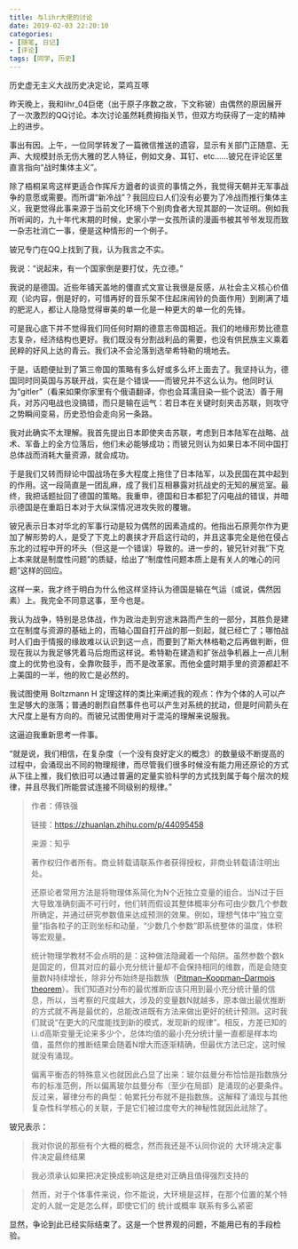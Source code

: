 ```yaml
---
title: 与lihr大佬的讨论
date: 2019-02-03 22:20:10
categories: 
- [随笔, 日记]
- [评论]
tags: [同学, 历史]
---
```


历史虚无主义大战历史决定论，菜鸡互啄

<!--more-->

昨天晚上，我和lihr_04巨佬（出于原子序数之故，下文称铍）由偶然的原因展开了一次激烈的QQ讨论。本次讨论虽然耗费拇指关节，但双方均获得了一定的精神上的进步。

事出有因。上午，一位同学转发了一篇微信推送的遗容，显示有关部门正随意、无声、大规模封杀无伤大雅的艺人特征，例如文身、耳钉、etc……铍兄在评论区里直言指向“战时集体主义”。

除了梧桐呆弯这样更适合作挥斥方遒者的谈资的事情之外，我觉得天朝并无军事战争的意愿或需要。而所谓“新冷战”？我回应曰人们没有必要为了冷战而推行集体主义，我更觉得此事来源于当前文化环境下个别肉食者大现其鄙的一次证明。例如我所听闻的，九十年代末期的时候，史家小学一女孩所读的漫画书被其爷爷发现而致一杂志社消亡一事，便是这种情形的一个例子。

铍兄专门在QQ上找到了我，认为我言之不实。

我说：“说起来，有一个国家倒是要打仗，先立德。”

我说的是德国。近些年铺天盖地的僵直式文宣让我很是反感，从社会主义核心价值观（论内容，倒是好的，可惜再好的音乐架不住起床闹铃的负面作用）到刷满了墙的肥泥人，都让人隐隐觉得审美的单一化是一种更大的单一化的先锋。

可是我心底下并不觉得我们同任何时期的德意志帝国相近。我们的地缘形势比德意志复杂，经济结构也更好。我们既没有分割战利品的需要，也没有供民族主义乘着民粹的好风上达的青云。我们决不会沦落到选举希特勒的境地去。

于是，话题便扯到了第三帝国的策略有多么好或多么坏上面去了。我坚持认为，德国同时同英国与苏联开战，实在是个错误——而铍兄并不这么认为。他同时认为“gitler”（看来如果你家里有个俄语翻译，你也会耳濡目染一些个说法）善于用兵，对苏闪电战也没搞错，而只是输在运气：若日本在关键时刻夹击苏联，则攻守之势瞬间变易，历史恐怕会走向另一条路。

我对此确实不太理解。我首先提出日本即使夹击苏联，考虑到日本陆军在战略、战术、军备上的全方位落后，他们未必能够成功；而铍兄则认为如果日本不同中国打总体战而消耗大量资源，就会成功。

于是我们又转而辩论中国战场在多大程度上拖住了日本陆军，以及民国在其中起到的作用。这一段简直是一团乱麻，成了我们互相暴露对抗战史的无知的展览室。最终，我把话题扯回了德国的策略。我重申，德国和日本都犯了闪电战的错误，并暗示德国是在重蹈日本对于大纵深情况进攻失败的覆辙。

铍兄表示日本对华北的军事行动是较为偶然的因素造成的。他指出石原莞尔作为更加了解形势的人，是受了下克上的裹挟才开启这行动的，并且这事完全是他在侵占东北的过程中开的坏头（但这是一个错误）导致的。进一步的，铍兄针对我“下克上本来就是制度性问题”的质疑，给出了“制度性问题本质上是有关人的唯心的问题”这样的回应。

这样一来，我才终于明白为什么他这样坚持认为德国是输在气运（或说，偶然因素）上。我完全不同意这事，至今也是。

我认为战争，特别是总体战，作为政治走到穷途末路而产生的一部分，其胜负是建立在制度与资源的基础上的，而轴心国自打开战的那一刻起，就已经亡了；哪怕战时人们由于情报的缘故难以认识到这一点，而要到了斯大林格勒之后再做判断，但现在我以为我足够凭着马后炮而这样说。希特勒在建造和扩张战争机器上一点儿制度上的优势也没有，全靠吹鼓手，而不是改革家。而他全盛时期手里的资源都赶不上美国的一半，他的败亡是必然的。

我试图使用 Boltzmann H 定理这样的类比来阐述我的观点：作为个体的人可以产生足够大的涨落；普通的剧烈自然事件也可以产生对系统的扰动，但是时间箭头在大尺度上是有方向的。而铍兄试图使用对于混沌的理解来说服我。

这逼迫我重新思考一件事。

“就是说，我们相信，在复杂度（一个没有良好定义的概念）的数量级不断提高的过程中，会涌现出不同的物理规律，而尽管我们很多时候没有能力用还原论的方式从下往上推，我们依旧可以通过普遍的定量实验科学的方式找到属于每个层次的规律，并且尽我们所能尝试连接不同级别的规律。”

> 作者：傅铁强
> 
> 链接：https://zhuanlan.zhihu.com/p/44095458
> 
> 来源：知乎
> 
> 著作权归作者所有。商业转载请联系作者获得授权，非商业转载请注明出处。
> 
> 还原论者常用方法是将物理体系简化为N个近独立变量的组合。当N过于巨大导致准确刻画不可行时，他们转而假设其整体概率分布可由少数几个参数所确定，并通过研究参数值来达成预测的效果。例如，理想气体中“独立变量”指各粒子的正则坐标和动量，“少数几个参数”即系统整体的温度，体积等宏观量。
> 
>   统计物理学教材不会点明的是：这种做法隐藏着一个陷阱。虽然参数个数k是固定的，但其对应的最小充分统计量却不会保持相同的维数，而是会随变量数N持续增长，除非分布始终是指数族（[Pitman–Koopman–Darmois theorem](http://link.zhihu.com/?target=https%3A//en.wikipedia.org/wiki/Sufficient_statistic%23Exponential_family)）。我们知道对分布的最优推断应该只用到最小充分统计量的信息，所以，当考察的尺度越大，涉及的变量数N就越多，原本做出最优推断的方式就不再是最优的，总能改进既有方法来做出更好的统计预测。这时我们就说“在更大的尺度能找到新的模式，发现新的规律”。相反，方差已知的i.i.d高斯变量无论来多少个，总体均值的最小充分统计量一直都是样本均值，虽然你的推断结果会随着N增大而逐渐精确，但最优方法已定，这时候就没有涌现。
> 
>   偏离平衡态的特殊意义也就因此凸显了出来：玻尔兹曼分布恰恰是指数族分布的标准范例，所以偏离玻尔兹曼分布（至少在局部）是涌现的必要条件。反过来，幂律分布的典型：帕累托分布就不是指数族。这解释了涌现与其他复杂性科学核心的关联，于是它们被过度夸大的神秘性就因此祛除了。

铍兄表示：

> 我对你说的那些有个大概的概念，然而我还是不认同你说的 大环境决定事件决定最终结果

> 我必须承认如果把决定换成影响这是绝对正确且值得强烈支持的

> 然而，对于个体事件来说，你不能说，大环境是这样，在那个位置的某个特定的人就一定是怎么样，即使它们的 统计或概率 联系有多么紧密

显然，争论到此已经实际结束了。这是一个世界观的问题，不能用已有的手段检验。